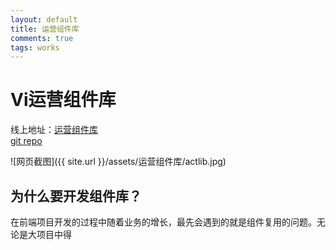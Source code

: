 ```yaml
---
layout: default
title: 运营组件库
comments: true
tags: works
---
```

# Vi运营组件库

线上地址：[运营组件库](http://kylar.cn/ActiLib/)  
[git repo](https://github.com/devWayne/ActiLib)

![网页截图]({{ site.url }}/assets/运营组件库/actlib.jpg)

## 为什么要开发组件库？   

在前端项目开发的过程中随着业务的增长，最先会遇到的就是组件复用的问题。无论是大项目中得




